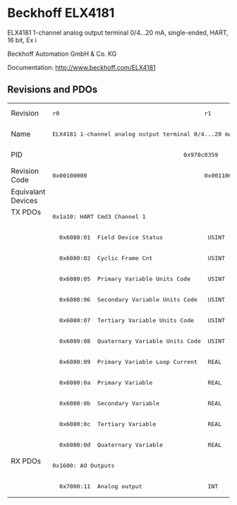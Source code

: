 # Beckhoff ELX4181

ELX4181 1-channel analog output terminal 0/4...20 mA, single-ended, HART, 16 bit, Ex i

Beckhoff Automation GmbH & Co. KG

Documentation: <a href="http://www.beckhoff.com/ELX4181">http://www.beckhoff.com/ELX4181</a>

## Revisions and PDOs
<table>
<tr >
<td class="first">Revision</td>
<td ><pre>r0</pre></td>
<td ><pre>r1</pre></td>
</tr>
<tr >
<td class="first">Name</td>
<td  colspan=2 align="center"><pre>ELX4181 1-channel analog output terminal 0/4...20 mA, single-ended, HART, 16 bit, Ex i</pre></td>
</tr>
<tr >
<td class="first">PID</td>
<td  colspan=2 align="center"><pre>0x970c0359</pre></td>
</tr>
<tr >
<td class="first">Revision Code</td>
<td ><pre>0x00100000</pre></td>
<td ><pre>0x00110000</pre></td>
</tr>
<tr >
<td class="first">Equivalant Devices</td>
<td  colspan=2 align="center"></td>
</tr>
<tr class="txpdo pdosection">
<td class="first" rowspan=12 valign=top>TX PDOs</td>
<td colspan=2 align="left"><pre>0x1a10: HART Cmd3 Channel 1</pre></td>
<td></td>
</tr>
<tr class="txpdo">
<td  colspan=2 align="left"><pre>  0x6080:01  Field Device Status             USINT</pre></td>
</tr>
<tr class="txpdo">
<td  colspan=2 align="left"><pre>  0x6080:02  Cyclic Frame Cnt                USINT</pre></td>
</tr>
<tr class="txpdo">
<td  colspan=2 align="left"><pre>  0x6080:05  Primary Variable Units Code     USINT</pre></td>
</tr>
<tr class="txpdo">
<td  colspan=2 align="left"><pre>  0x6080:06  Secondary Variable Units Code   USINT</pre></td>
</tr>
<tr class="txpdo">
<td  colspan=2 align="left"><pre>  0x6080:07  Tertiary Variable Units Code    USINT</pre></td>
</tr>
<tr class="txpdo">
<td  colspan=2 align="left"><pre>  0x6080:08  Quaternary Variable Units Code  USINT</pre></td>
</tr>
<tr class="txpdo">
<td  colspan=2 align="left"><pre>  0x6080:09  Primary Variable Loop Current   REAL</pre></td>
</tr>
<tr class="txpdo">
<td  colspan=2 align="left"><pre>  0x6080:0a  Primary Variable                REAL</pre></td>
</tr>
<tr class="txpdo">
<td  colspan=2 align="left"><pre>  0x6080:0b  Secondary Variable              REAL</pre></td>
</tr>
<tr class="txpdo">
<td  colspan=2 align="left"><pre>  0x6080:0c  Tertiary Variable               REAL</pre></td>
</tr>
<tr class="txpdo">
<td  colspan=2 align="left"><pre>  0x6080:0d  Quaternary Variable             REAL</pre></td>
</tr>
<tr class="rxpdo pdosection">
<td class="first" rowspan=2 valign=top>RX PDOs</td>
<td colspan=2 align="left"><pre>0x1600: AO Outputs</pre></td>
<td></td>
</tr>
<tr class="rxpdo">
<td  colspan=2 align="left"><pre>  0x7000:11  Analog output                   INT</pre></td>
</tr>
</table>
